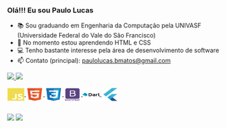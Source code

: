 ### Olá!!! Eu sou Paulo Lucas

- 📚 Sou graduando em Engenharia da Computação pela UNIVASF (Universidade Federal do Vale do São Francisco)
- 🌱 No momento estou aprendendo HTML e CSS
- 💻 Tenho bastante interesse pela área de desenvolvimento de software
- 📫 Contato (principal): paulolucas.bmatos@gmail.com

<div>
  <a href="https://github.com/plucasbm">
  <img height="180em" src="https://github-readme-stats.vercel.app/api?username=plucasbm&show_icons=true&theme=dark&include_all_commits=true&count_private=true"/>
  <img height="180em" src="https://github-readme-stats.vercel.app/api/top-langs/?username=plucasbm&layout=compact&langs_count=7&theme=dark"/>
</div>
  
  <div style="display: inline_block"><br>
    <img align="center" alt="Lucas-Js" height="30" width="40" src="https://raw.githubusercontent.com/devicons/devicon/master/icons/javascript/javascript-plain.svg">
    <img align="center" alt="Lucas-HTML" height="30" width="40" src="https://raw.githubusercontent.com/devicons/devicon/master/icons/html5/html5-original.svg">
    <img align="center" alt="Lucas-CSS" height="30" width="40" src="https://raw.githubusercontent.com/devicons/devicon/master/icons/css3/css3-original.svg">
    <img align="center" alt="Lucas-Bootstrap" height="30" width="40" src="https://github.com/devicons/devicon/blob/master/icons/bootstrap/bootstrap-plain-wordmark.svg">
    <img align="center" alt="Lucas-Dart" height="30" width="40" src="https://github.com/devicons/devicon/blob/master/icons/dart/dart-original-wordmark.svg">
    <img align="center" alt="Lucas-Flutter" height="30" width="40" src="https://github.com/devicons/devicon/blob/master/icons/flutter/flutter-original.svg">
  </div>
  
  ##
  
  <div> 
  <a href="https://www.instagram.com/p.lucasb/" target="_blank"><img src="https://img.shields.io/badge/-Instagram-%23E4405F?style=for-the-badge&logo=instagram&logoColor=white" target="_blank"></a>
  <a href="https://www.linkedin.com/in/paulolucasbmatos/" _target="blank"><img src="https://img.shields.io/badge/-LinkedIn-%230077B5?style=for-the-badge&logo=linkedin&logoColor=white" target="_blank"></a> 
 
</div>
